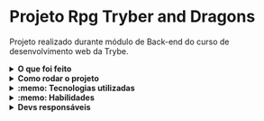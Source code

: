 # Projeto Rpg Tryber and Dragons

Projeto realizado durante módulo de Back-end do curso de desenvolvimento web da Trybe.

<details>
  <summary><strong>O que foi feito</strong></summary></br>

  Neste projeto apliquei os princípios da arquitetura SOLID e os princípios de POO em uma estrutura de jogos de interpretação de papéis, mais conhecidos como jogos RPG (Role Playing Game).
  
  A aplicação foi desenvolvida com:

- `Node.js`
- `TypeScript`
- `POO`
- `docker`
- `docker-compose`
- `S.O.L.I.D`

</details>
<details>
  <summary><strong>Como rodar o projeto</strong></summary></br>

  **Com Docker:**

  **:warning: Antes de começar, seu docker-compose precisa estar na versão 1.29 ou superior. [Veja aqui](https://www.digitalocean.com/community/tutorials/how-to-install-and-use-docker-compose-on-ubuntu-20-04-pt) ou [na documentação](https://docs.docker.com/compose/install/) como instalá-lo. No primeiro artigo, você pode substituir onde está com `1.26.0` por `1.29.2`.**

- [ ] `docker-compose up -d`
- [ ] `docker exec -it trybers_and_dragons bash`
- [ ] `npm install`

**Localmente:**

**Necessita ter um banco de dados(MySql) instalado localmente**

- [ ] `npm install`

</details>

<details>
  <summary><strong>:memo: Tecnologias utilizadas</strong></summary><br />
  
- `Node.js`
- `TypeScript`
- `POO`
- `docker`
- `docker-compose`
- `S.O.L.I.D`

</details>
<details>
  <summary><strong>:memo: Habilidades</strong></summary><br />

- O conhecimento dos pilares da Programação Orientada a Objetos: Herança, Abstração, Encapsulamento e Polimorfismo.
- A habilidade de criar e utilizar Interface;
- A habilidade de utilizar Composição;
- Implementar, em TypeScript, Classes, Instâncias, Atributos, Métodos e Objetos;
- O conhecimento e aplicação dos princípios SOLID.

</details>

<details>
  <summary><strong>Devs responsáveis</strong></summary>

- [@Murilo-MRS](https://github.com/Murilo-MRS)

</details>
<!-- Olá, Tryber!
Esse é apenas um arquivo inicial para o README do seu projeto.
É essencial que você preencha esse documento por conta própria, ok?
Não deixe de usar nossas dicas de escrita de README de projetos, e deixe sua criatividade brilhar!
:warning: IMPORTANTE: você precisa deixar nítido:
- quais arquivos/pastas foram desenvolvidos por você; 
- quais arquivos/pastas foram desenvolvidos por outra pessoa estudante;
- quais arquivos/pastas foram desenvolvidos pela Trybe.
-->